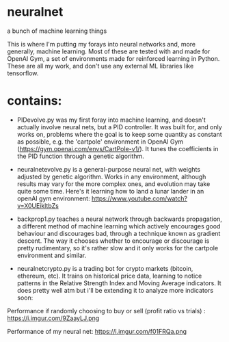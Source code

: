 # neuralnet
a bunch of machine learning things

This is where I'm putting my forays into neural networks and, more generally, machine learning. Most of these are tested with and made for OpenAI Gym, a set of environments made for reinforced learning in Python. These are all my work, and don't use any external ML libraries like tensorflow.

# contains:

- PIDevolve.py was my first foray into machine learning, and doesn't actually involve neural nets, but a PID controller. It was built for, and only works on, problems where the goal is to keep some quantity as constant as possible, e.g. the 'cartpole' environment in OpenAI Gym (https://gym.openai.com/envs/CartPole-v1/). It tunes the coefficients in the PID function through a genetic algorithm.

- neuralnetevolve.py is a general-purpose neural net, with weights adjusted by genetic algorithm. Works in any environment, although results may vary for the more complex ones, and evolution may take quite some time. Here's it learning how to land a lunar lander in an openAI gym environment: https://www.youtube.com/watch?v=X0UEikltbZs

- backprop1.py teaches a neural network through backwards propagation, a different method of machine learning which actively encourages good behaviour and discourages bad, through a technique known as gradient descent. The way it chooses whether to encourage or discourage is pretty rudimentary, so it's rather slow and it only works for the cartpole environment and similar.

- neuralnetcrypto.py is a trading bot for crypto markets (bitcoin, ethereum, etc). It trains on historical price data, learning to notice patterns in the Relative Strength Index and Moving Average indicators. It does pretty well atm but i'll be extending it to analyze more indicators soon:

Performance if randomly choosing to buy or sell (profit ratio vs trials) :
https://i.imgur.com/9ZaayLJ.png

Performance of my neural net:
https://i.imgur.com/f01FRQa.png

